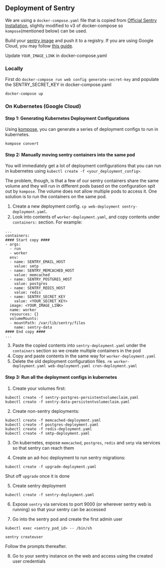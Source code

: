 ## Deployment of Sentry

We are using a `docker-compose.yaml` file that is copied from [Official Sentry Installation](https://github.com/getsentry/onpremise/blob/master/docker-compose.yml), slightly modified to v3 of docker-compose so `kompose`(mentioned below) can be used.

Build your [sentry image](https://github.com/getsentry/onpremise) and push it to a registry. If you are using Google Cloud, you may follow [this guide](https://cloud.google.com/container-registry/docs/pushing-and-pulling).

Update `YOUR_IMAGE_LINK` in docker-compose.yaml

### Locally

First do `docker-compose run web config generate-secret-key` and populate the SENTRY_SECRET_KEY in docker-compose.yaml

`docker-compose up`

### On Kubernetes (Google Cloud)

#### Step 1: Generating Kubernetes Deployment Configurations

Using [kompose](http://kompose.io/), you can generate a series of deployment configs to run in kubernetes.

`kompose convert`

#### Step 2: Manually moving sentry containers into the same pod

You will immediately get a lot of deployment configurations that you can run in kubernetes using `kubectl create -f <your_deployment_config>`.

The problem, though, is that a few of our sentry containers share the same volume and they will run in different pods based on the configuration spit out by `kompose`. The volume does not allow multiple pods to access it. One solution is to run the containers on the same pod.

1. Create a new deployment config. `cp web-deployment sentry-deployment.yaml`.
2. Look into contents of `worker-deployment.yaml`, and copy contents under `containers:` section. For example:

```
...
containers:
#### Start copy ####
- args:
  - run
  - worker
  env:
  - name: SENTRY_EMAIL_HOST
    value: smtp
  - name: SENTRY_MEMCACHED_HOST
    value: memcached
  - name: SENTRY_POSTGRES_HOST
    value: postgres
  - name: SENTRY_REDIS_HOST
    value: redis
  - name: SENTRY_SECRET_KEY
    value: <YOUR_SECRET_KEY>
  image: <YOUR_IMAGE_LINK>
  name: worker
  resources: {}
  volumeMounts:
  - mountPath: /var/lib/sentry/files
    name: sentry-data
#### End copy ####
...
```

3. Paste the copied contents into `sentry-deployment.yaml` under the `containers` section so we create multiple containers in the pod
4. Copy and paste contents in the same way for `worker-deployment.yaml`
5. Delete the old deployment configuration files. `rm worker-deployment.yaml web-deployment.yaml cron-deployment.yaml`

#### Step 3: Run all the deployment configs in kubernetes

1. Create your volumes first:

```
kubectl create -f sentry-postgres-persistentvolumeclaim.yaml
kubectl create -f sentry-data-persistentvolumeclaim.yaml
```

2. Create non-sentry deployments:

```
kubectl create -f memcached-deployment.yaml
kubectl create -f postgres-deployment.yaml
kubectl create -f redis-deployment.yaml
kubectl create -f smtp-deployment.yaml
```

3. On kubernetes, expose `memcached`, `postgres`, `redis` and `smtp` via services so that sentry can reach them

4. Create an ad-hoc deployment to run sentry migrations:

```
kubectl create -f upgrade-deployment.yaml
```

Shut off `upgrade` once it is done

5. Create sentry deployment

```
kubectl create -f sentry-deployment.yaml
```

6. Expose `sentry` via services to port 9000 (or wherever sentry web is running) so that your sentry can be accessed

7. Go into the sentry pod and create the first admin user

`kubectl exec <sentry_pod_id> -- /bin/sh`

`sentry createuser`

Follow the prompts thereafter.

8. Go to your sentry instance on the web and access using the created user credentials
